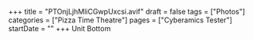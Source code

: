 +++
title = "PTOnjLjhMliCGwpUxcsi.avif"
draft = false
tags = ["Photos"]
categories = ["Pizza Time Theatre"]
pages = ["Cyberamics Tester"]
startDate = ""
+++
Unit Bottom
